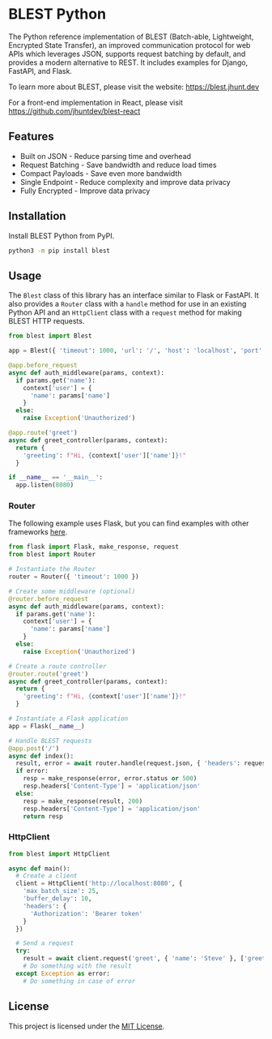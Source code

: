 # BLEST Python

The Python reference implementation of BLEST (Batch-able, Lightweight, Encrypted State Transfer), an improved communication protocol for web APIs which leverages JSON, supports request batching by default, and provides a modern alternative to REST. It includes examples for Django, FastAPI, and Flask.

To learn more about BLEST, please visit the website: https://blest.jhunt.dev

For a front-end implementation in React, please visit https://github.com/jhuntdev/blest-react

## Features

- Built on JSON - Reduce parsing time and overhead
- Request Batching - Save bandwidth and reduce load times
- Compact Payloads - Save even more bandwidth
- Single Endpoint - Reduce complexity and improve data privacy
- Fully Encrypted - Improve data privacy

## Installation

Install BLEST Python from PyPI.

```bash
python3 -m pip install blest
```

## Usage

The `Blest` class of this library has an interface similar to Flask or FastAPI. It also provides a `Router` class with a `handle` method for use in an existing Python API and an `HttpClient` class with a `request` method for making BLEST HTTP requests.

```python
from blest import Blest

app = Blest({ 'timeout': 1000, 'url': '/', 'host': 'localhost', 'port': 8080, 'cors': 'http://localhost:3000' })

@app.before_request
async def auth_middleware(params, context):
  if params.get('name'):
    context['user'] = {
      'name': params['name']
    }
  else:
    raise Exception('Unauthorized')

@app.route('greet')
async def greet_controller(params, context):
  return {
    'greeting': f"Hi, {context['user']['name']}!"
  }

if __name__ == '__main__':
  app.listen(8080)
```

### Router

The following example uses Flask, but you can find examples with other frameworks [here](examples).

```python
from flask import Flask, make_response, request
from blest import Router

# Instantiate the Router
router = Router({ 'timeout': 1000 })

# Create some middleware (optional)
@router.before_request
async def auth_middleware(params, context):
  if params.get('name'):
    context['user'] = {
      'name': params['name']
    }
  else:
    raise Exception('Unauthorized')

# Create a route controller
@router.route('greet')
async def greet_controller(params, context):
  return {
    'greeting': f"Hi, {context['user']['name']}!"
  }

# Instantiate a Flask application
app = Flask(__name__)

# Handle BLEST requests
@app.post('/')
async def index():
  result, error = await router.handle(request.json, { 'headers': request.headers })
  if error:
    resp = make_response(error, error.status or 500)
    resp.headers['Content-Type'] = 'application/json'
  else:
    resp = make_response(result, 200)
    resp.headers['Content-Type'] = 'application/json'
    return resp
```

### HttpClient

```python
from blest import HttpClient

async def main():
  # Create a client
  client = HttpClient('http://localhost:8080', {
    'max_batch_size': 25,
    'buffer_delay': 10,
    'headers': {
      'Authorization': 'Bearer token'
    }
  })

  # Send a request
  try:
    result = await client.request('greet', { 'name': 'Steve' }, ['greeting'])
    # Do something with the result
  except Exception as error:
    # Do something in case of error
```

## License

This project is licensed under the [MIT License](LICENSE).